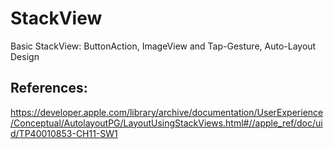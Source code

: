 # StackView
Basic StackView: ButtonAction, ImageView and Tap-Gesture, Auto-Layout Design


References:
------------
https://developer.apple.com/library/archive/documentation/UserExperience/Conceptual/AutolayoutPG/LayoutUsingStackViews.html#//apple_ref/doc/uid/TP40010853-CH11-SW1
